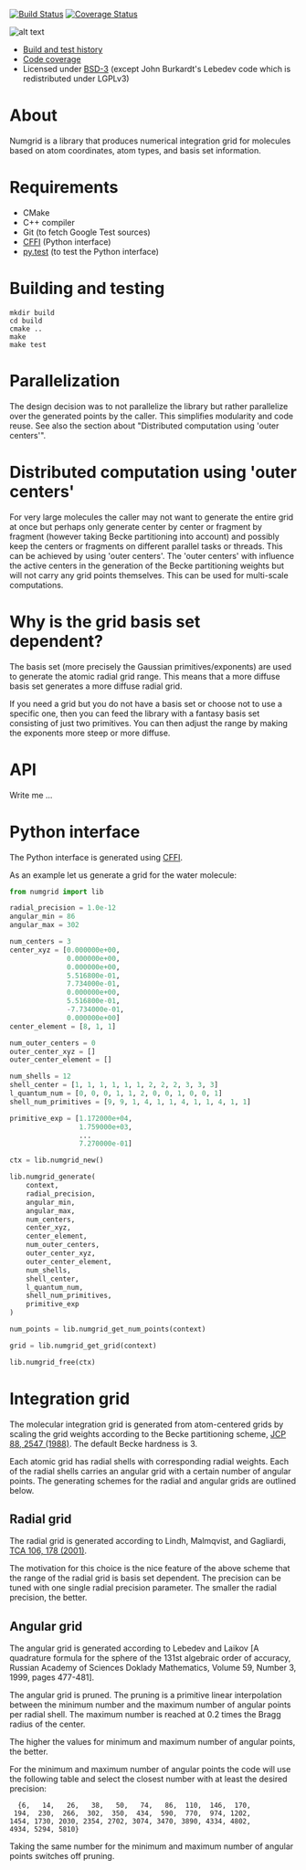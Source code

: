 
[![Build Status](https://travis-ci.org/rbast/numgrid.svg?branch=master)](https://travis-ci.org/rbast/numgrid/builds) [![Coverage Status](https://coveralls.io/repos/rbast/numgrid/badge.png?branch=master)](https://coveralls.io/r/rbast/numgrid?branch=master)

![alt text](https://github.com/rbast/numgrid/raw/master/img/truegrid.jpg "numgrid")

- [Build and test history](https://travis-ci.org/rbast/numgrid/builds)
- [Code coverage](https://coveralls.io/r/rbast/numgrid)
- Licensed under [BSD-3](../master/LICENSE) (except John Burkardt's Lebedev code which is redistributed under LGPLv3)


# About

Numgrid is a library that produces numerical integration grid for molecules
based on atom coordinates, atom types, and basis set information.


# Requirements

- CMake
- C++ compiler
- Git (to fetch Google Test sources)
- [CFFI](https://cffi.readthedocs.org) (Python interface)
- [py.test](http://pytest.org) (to test the Python interface)


# Building and testing

```
mkdir build
cd build
cmake ..
make
make test
```


# Parallelization

The design decision was to not parallelize the library but rather parallelize
over the generated points by the caller. This simplifies modularity and code
reuse.  See also the section about "Distributed computation using 'outer
centers'".


# Distributed computation using 'outer centers'

For very large molecules the caller may not want to generate the entire grid at
once but perhaps only generate center by center or fragment by fragment
(however taking Becke partitioning into account) and possibly keep the centers
or fragments on different parallel tasks or threads. This can be achieved by
using 'outer centers'. The 'outer centers' with influence the active centers in
the generation of the Becke partitioning weights but will not carry any grid
points themselves. This can be used for multi-scale computations.


# Why is the grid basis set dependent?

The basis set (more precisely the Gaussian primitives/exponents) are used to
generate the atomic radial grid range. This means that a more diffuse basis set
generates a more diffuse radial grid.

If you need a grid but you do not have a basis set or choose not to use a
specific one, then you can feed the library with a fantasy basis set consisting
of just two primitives. You can then adjust the range by making the exponents
more steep or more diffuse.


# API

Write me ...


# Python interface

The Python interface is generated using [CFFI](https://cffi.readthedocs.org).

As an example let us generate a grid for the water molecule:

```python
from numgrid import lib

radial_precision = 1.0e-12
angular_min = 86
angular_max = 302

num_centers = 3
center_xyz = [0.000000e+00,
              0.000000e+00,
              0.000000e+00,
              5.516800e-01,
              7.734000e-01,
              0.000000e+00,
              5.516800e-01,
              -7.734000e-01,
              0.000000e+00]
center_element = [8, 1, 1]

num_outer_centers = 0
outer_center_xyz = []
outer_center_element = []

num_shells = 12
shell_center = [1, 1, 1, 1, 1, 1, 2, 2, 2, 3, 3, 3]
l_quantum_num = [0, 0, 0, 1, 1, 2, 0, 0, 1, 0, 0, 1]
shell_num_primitives = [9, 9, 1, 4, 1, 1, 4, 1, 1, 4, 1, 1]

primitive_exp = [1.172000e+04,
                 1.759000e+03,
                 ...
                 7.270000e-01]

ctx = lib.numgrid_new()

lib.numgrid_generate(
    context,
    radial_precision,
    angular_min,
    angular_max,
    num_centers,
    center_xyz,
    center_element,
    num_outer_centers,
    outer_center_xyz,
    outer_center_element,
    num_shells,
    shell_center,
    l_quantum_num,
    shell_num_primitives,
    primitive_exp
)

num_points = lib.numgrid_get_num_points(context)

grid = lib.numgrid_get_grid(context)

lib.numgrid_free(ctx)
```


# Integration grid

The molecular integration grid is generated from atom-centered
grids by scaling the grid weights according
to the Becke partitioning scheme,
[JCP 88, 2547 (1988)](http://dx.doi.org/10.1063/1.454033).
The default Becke hardness is 3.

Each atomic grid has radial shells with corresponding radial weights.  Each of
the radial shells carries an angular grid with a certain number of angular
points. The generating schemes for the radial and angular grids are outlined
below.


## Radial grid

The radial grid is generated according to Lindh, Malmqvist, and Gagliardi,
[TCA 106, 178 (2001)](http://dx.doi.org/10.1007/s002140100263).

The motivation for this choice is the nice feature of the above scheme that the
range of the radial grid is basis set dependent. The precision can be tuned
with one single radial precision parameter.
The smaller the radial precision, the better.


## Angular grid

The angular grid is generated according to
Lebedev and Laikov
[A quadrature formula for the sphere of the 131st
algebraic order of accuracy,
Russian Academy of Sciences Doklady Mathematics,
Volume 59, Number 3, 1999, pages 477-481].

The angular grid is pruned.
The pruning is a primitive linear interpolation between the minimum number and
the maximum number of angular points per radial shell.
The maximum number is reached at 0.2 times the Bragg radius of the center.

The higher the values for minimum and maximum number of angular points, the better.

For the minimum and maximum number of angular points the code will use the following
table and select the closest number with at least the desired precision:

```
  {6,   14,   26,   38,   50,   74,   86,  110,  146,  170,
 194,  230,  266,  302,  350,  434,  590,  770,  974, 1202,
1454, 1730, 2030, 2354, 2702, 3074, 3470, 3890, 4334, 4802,
4934, 5294, 5810}
```

Taking the same number for the minimum and maximum number of angular points
switches off pruning.
